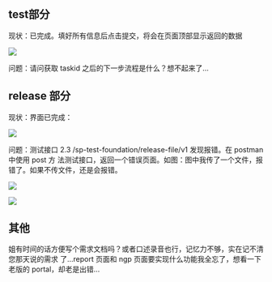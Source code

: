 ## test部分

现状：已完成。填好所有信息后点击提交，将会在页面顶部显示返回的数据

![](https://ftp.bmp.ovh/imgs/2021/07/0bf6ef6f59a12fd3.png)

问题：请问获取 taskid 之后的下一步流程是什么？想不起来了…

## release 部分

现状：界面已完成：

![](https://ftp.bmp.ovh/imgs/2021/07/d2fa48a8b2bb7f77.png)

问题：测试接口 2.3 /sp-test-foundation/release-file/v1 发现报错。在 postman 中使用 post 方 法测试接口，返回一个错误页面。如图：图中我传了一个文件，报错了。如果不传文件，还是会报错。

![](https://ftp.bmp.ovh/imgs/2021/07/94ba14374bf30e45.png)

![](https://ftp.bmp.ovh/imgs/2021/07/2496e0fb12a9e33f.png)

## 其他

姐有时间的话方便写个需求文档吗？或者口述录音也行，记忆力不够，实在记不清您那天说的需求 了…report 页面和 ngp 页面要实现什么功能我全忘了，想看一下老版的 portal，却老是出错…